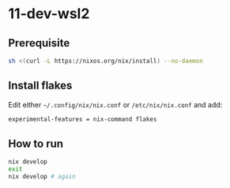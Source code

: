# 11-dev-wsl2

## Prerequisite

```bash
sh <(curl -L https://nixos.org/nix/install) --no-daemon
```

## Install flakes

Edit either `~/.config/nix/nix.conf` or `/etc/nix/nix.conf` and add:

```bash
experimental-features = nix-command flakes
```

## How to run

```bash
nix develop
exit
nix develop # again
```
